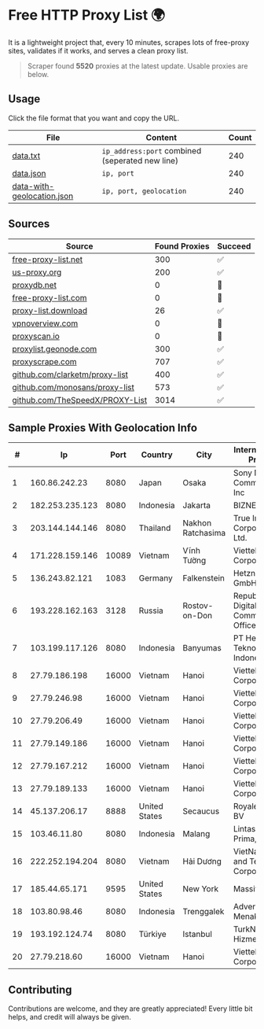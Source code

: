 
# Free HTTP Proxy List 🌍

It is a lightweight project that, every 10 minutes, scrapes lots of free-proxy sites, validates if it works, and serves a clean proxy list.


> Scraper found **5520** proxies at the latest update. Usable proxies are below.

## Usage

Click the file format that you want and copy the URL.


|File|Content|Count|
|----|-------|-----|
|[data.txt](https://raw.githubusercontent.com/themiralay/Proxy-List-World/master/data.txt)|`ip_address:port` combined (seperated new line)|240|
|[data.json](https://raw.githubusercontent.com/themiralay/Proxy-List-World/master/data.json)|`ip, port`|240|
|[data-with-geolocation.json](https://raw.githubusercontent.com/themiralay/Proxy-List-World/master/data-with-geolocation.json)|`ip, port, geolocation`|240|

## Sources

|Source|Found Proxies|Succeed|
|------|-------------|-------|
|[free-proxy-list.net](https://free-proxy-list.net)|300|✅|
|[us-proxy.org](https://www.us-proxy.org)|200|✅|
|[proxydb.net](http://proxydb.net)|0|🚫|
|[free-proxy-list.com](https://free-proxy-list.com/?page=&port=&type%5B%5D=http&type%5B%5D=https&up_time=0&search=Search)|0|🚫|
|[proxy-list.download](https://www.proxy-list.download/HTTP)|26|✅|
|[vpnoverview.com](https://vpnoverview.com/privacy/anonymous-browsing/free-proxy-servers)|0|🚫|
|[proxyscan.io](https://www.proxyscan.io)|0|🚫|
|[proxylist.geonode.com](https://proxylist.geonode.com/api/proxy-list?limit=300&page=1&sort_by=lastChecked&sort_type=desc&protocols=http,https)|300|✅|
|[proxyscrape.com](https://api.proxyscrape.com/v2/?request=displayproxies&protocol=http&timeout=10000&country=all&ssl=all&anonymity=all)|707|✅|
|[github.com/clarketm/proxy-list](https://raw.githubusercontent.com/clarketm/proxy-list/master/proxy-list-raw.txt)|400|✅|
|[github.com/monosans/proxy-list](https://raw.githubusercontent.com/monosans/proxy-list/main/proxies/http.txt)|573|✅|
|[github.com/TheSpeedX/PROXY-List](https://raw.githubusercontent.com/TheSpeedX/PROXY-List/master/http.txt)|3014|✅|


## Sample Proxies With Geolocation Info

|#|Ip|Port|Country|City|Internet Service Provider|
|-|--|----|-------|----|-------------------------|
|1|160.86.242.23|8080|Japan|Osaka|Sony Network Communications Inc|
|2|182.253.235.123|8080|Indonesia|Jakarta|BIZNET|
|3|203.144.144.146|8080|Thailand|Nakhon Ratchasima|True Internet Corporation CO. Ltd.|
|4|171.228.159.146|10089|Vietnam|Vĩnh Tường|Viettel Corporation|
|5|136.243.82.121|1083|Germany|Falkenstein|Hetzner Online GmbH|
|6|193.228.162.163|3128|Russia|Rostov-on-Don|Republican Digital Communications Office LAN|
|7|103.199.117.126|8080|Indonesia|Banyumas|PT Hepra Teknologi Indonesia|
|8|27.79.186.198|16000|Vietnam|Hanoi|Viettel Corporation|
|9|27.79.246.98|16000|Vietnam|Hanoi|Viettel Corporation|
|10|27.79.206.49|16000|Vietnam|Hanoi|Viettel Corporation|
|11|27.79.149.186|16000|Vietnam|Hanoi|Viettel Corporation|
|12|27.79.167.212|16000|Vietnam|Hanoi|Viettel Corporation|
|13|27.79.189.133|16000|Vietnam|Hanoi|Viettel Corporation|
|14|45.137.206.17|8888|United States|Secaucus|RoyaleHosting BV|
|15|103.46.11.80|8080|Indonesia|Malang|Lintas Data Prima, PT|
|16|222.252.194.204|8080|Vietnam|Hải Dương|VietNam Post and Telecom Corporation|
|17|185.44.65.171|9595|United States|New York|Massivegrid LTD|
|18|103.80.98.46|8080|Indonesia|Trenggalek|Advertise via PT Menaksopal|
|19|193.192.124.74|8080|Türkiye|Istanbul|TurkNet Iletisim Hizmetleri A.S.|
|20|27.79.218.60|16000|Vietnam|Hanoi|Viettel Corporation|



## Contributing

Contributions are welcome, and they are greatly appreciated! Every
little bit helps, and credit will always be given.

